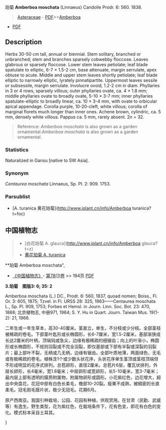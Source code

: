 珀菊 **Amberboa moschata** (Linnaeus) Candolle Prodr. 6: 560. 1838.

> [Asteraceae](http://www.iplant.cn/info/Asteraceae?t=foc) - [PDF](http://www.iplant.cn/foc/pdf/Asteraceae.pdf)>>[Amberboa](http://www.iplant.cn/info/Amberboa?t=foc)
 - [PDF](http://www.iplant.cn/foc/pdf/Amberboa.pdf)

## Description

Herbs 30-50 cm tall, annual or biennial. Stem solitary, branched or unbranched; stem and branches sparsely cobwebby floccose. Leaves glabrous or sparsely floccose. Lower stem leaves petiolate; leaf blade spatulate to elliptic, 6-7 × 1.5-2 cm, base attenuate, margin serrulate, apex obtuse to acute. Middle and upper stem leaves shortly petiolate; leaf blade elliptic to narrowly elliptic, lyrately pinnatipartite. Uppermost leaves sessile or subsessile, margin serrulate. Involucre ovoid, 1.2-2 cm in diam. Phyllaries in 3 or 4 rows, sparsely villous; outer phyllaries ovate, ca. 4 × 1.8 mm; middle phyllaries ovate to broadly ovate, 5-10 × 3-7 mm; inner phyllaries spatulate-elliptic to broadly linear, ca. 10 × 3-4 mm, with ovate to orbicular apical appendage. Corolla purple, 10-20-cleft, white villous; corolla of marginal florets much longer than inner ones. Achene brown, cylindric, ca. 5 mm, densely white villous. Pappus ca. 5 mm, rarely absent. 2*n* = 32.

> Reference: 
>*Amberboa moschata* is also grown as a garden ornamental.*Amberboa moschata* is also grown as a garden ornamental.

### Statistics
Naturalized in Gansu [native to SW Asia].

### Synonym
*Centaurea moschata* Linnaeus, Sp. Pl. 2: 909. 1753.

### Parsublist

* [A.  turanica  黄花珀菊](http://www.iplant.cn/info/Amberboa turanica?t=foc)

## 中国植物志

> * [白花珀菊  A.  glauca](http://www.iplant.cn/info/Amberboa glauca?t=z)
> * [黄花珀菊  A.  turanica](Amberboa-turanica-黄花珀菊.md)

**珀菊 Amberboa moschata",

* [《中国植物志》](http://www.iplant.cn/frps)- [第78(1)卷](http://www.iplant.cn/frps/vol/78(1)) >> 194页 [PDF](http://www.iplant.cn/frps/pdf/78(1)/194.PDF)

**3.珀菊　图版3: 6; 35: 2**

Amberboa moschata (L.) DC., Prodr. 6: 560, 1837, quoad nomen; Boiss., Fl. Or. 3: 605, 1875; Tzvel. in Fl. URSS 28: 325, 1963——Centaurea moschata L., Sp. Pl. 909, 1753; Forbes et Hemsl. in Journ. Linn. Soc. Bot. 23: 470, 1888; 北京植物志, 中册971, 1964; S. Y. Hu in Quart. Journ. Taiwan Mus. 19(1-2): 21, 1966.

二年生或一年生草本，高30-40厘米。茎直立，单生，不分枝或少分枝。全部茎枝被稀疏的卷毛。下部茎叶匙形或长椭圆形，长6-7厘米，宽1.5-2厘米，基部渐狭成长达2厘米的叶柄，顶端钝或急尖，边缘有极稀疏的细锯齿；向上的叶渐小，椭圆形或长椭圆形，不规则羽裂或不完全羽裂，即仅基部或下部有半裂或深裂的羽裂片；最上部叶不裂，无柄或几无柄，边缘有锯齿。全部叶质地薄，两面绿色，无毛或有极稀疏的卷毛。植株含1个或少数头状花序，头状花序单生茎顶或茎枝顶端但不形成明显的花序式排列。总苞卵形，直径2厘米。总苞片6层，覆瓦状排列，外层长卵形，长4毫米，宽1.8毫米；中层卵形或宽卵形，长5-10毫米，宽3-7毫米；最内层上部有透明的膜质附属物，附属物卵形或圆形。小花紫红色，边花增大，超出中央盘花，花冠中部有白色长柔毛，檐部10-20裂。瘦果不成熟，被稠密的长直柔毛。冠毛刚毛膜片状，极少无冠毛。花期6月。

原产西南亚。我国引种栽培，公园、花园有种植，供观赏用。在甘肃（民勤、武威等）有逸生。野生类型，花为紫红色，在栽培条件下，花有色变，即花有白色的变化。模式标本采自土耳其。

}